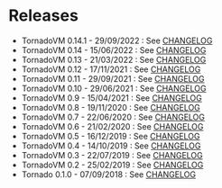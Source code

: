 # Releases

* TornadoVM 0.14.1 - 29/09/2022 : See [CHANGELOG](CHANGELOG.md#tornadovm-0141)
* TornadoVM 0.14 - 15/06/2022 : See [CHANGELOG](CHANGELOG.md#tornadovm-014)
* TornadoVM 0.13 - 21/03/2022 : See [CHANGELOG](CHANGELOG.md#tornadovm-013)
* TornadoVM 0.12 - 17/11/2021 : See [CHANGELOG](CHANGELOG.md#tornadovm-012)
* TornadoVM 0.11 - 29/09/2021 : See [CHANGELOG](CHANGELOG.md#tornadovm-011)
* TornadoVM 0.10 - 29/06/2021 : See [CHANGELOG](CHANGELOG.md#tornadovm-010)
* TornadoVM 0.9 - 15/04/2021 : See [CHANGELOG](CHANGELOG.md#tornadovm-09)
* TornadoVM 0.8 - 19/11/2020 : See [CHANGELOG](CHANGELOG.md#tornadovm-08)
* TornadoVM 0.7 - 22/06/2020 : See [CHANGELOG](CHANGELOG.md#tornadovm-07)
* TornadoVM 0.6 - 21/02/2020 : See [CHANGELOG](CHANGELOG.md#tornadovm-06)
* TornadoVM 0.5 - 16/12/2019 : See [CHANGELOG](CHANGELOG.md#tornadovm-05)
* TornadoVM 0.4 - 14/10/2019 : See [CHANGELOG](CHANGELOG.md#tornadovm-04)
* TornadoVM 0.3 - 22/07/2019 : See [CHANGELOG](CHANGELOG.md#tornadovm-03)
* TornadoVM 0.2 - 25/02/2019 : See [CHANGELOG](CHANGELOG.md#tornadovm-02)
* Tornado 0.1.0 - 07/09/2018 : See [CHANGELOG](CHANGELOG.md#tornadovm-010)

